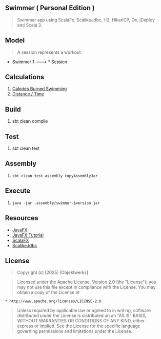 Swimmer ( Personal Edition )
----------------------------
>Swimmer app using ScalaFx, ScalikeJdbc, H2, HikariCP, Ox, jDeploy and Scala 3.

Model
-----
>A session represents a workout.
* Swimmer 1 ---> * Session

Calculations
------------
1. [Calories Burned Swimming](https://www.calculatorpro.com/calculator/calories-burned-swimming-calculator/)
2. [Distance / Time](https://www.calculatorsoup.com/calculators/math/speed-distance-time-calculator.php)
   
Build
-----
1. sbt clean compile

Test
----
1. sbt clean test

Assembly
--------
1. ```sbt clean test assembly copyAssemblyJar```

Execute
-------
1. ```java -jar .assembly/swimmer-$version.jar```

Resources
---------
* [JavaFX](https://openjfx.io/index.html)
* [JavaFX Tutorial](https://jenkov.com/tutorials/javafx/index.html)
* [ScalaFX](http://www.scalafx.org/)
* [ScalikeJdbc](http://scalikejdbc.org/)

License
-------
>Copyright (c) [2025] [Objektwerks]

>Licensed under the Apache License, Version 2.0 (the "License");
you may not use this file except in compliance with the License.
You may obtain a copy of the License at

    * http://www.apache.org/licenses/LICENSE-2.0

>Unless required by applicable law or agreed to in writing, software
distributed under the License is distributed on an "AS IS" BASIS,
WITHOUT WARRANTIES OR CONDITIONS OF ANY KIND, either express or implied.
See the License for the specific language governing permissions and
limitations under the License.